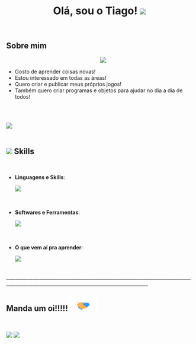 
<h1 align="center"><b>Olá, sou o Tiago! </b><img src="http://25.media.tumblr.com/tumblr_m6pba10P1P1ra452ho1_500.gif" width="40"></h1>




<br>


	
##  **Sobre mim**

<img align="right" src="https://64.media.tumblr.com/a341d1f767b05251792b7c021b06d909/tumblr_msavr9itu81scncwdo1_500.gifv" width = 250px>

<br>

- Gosto de aprender coisas novas!
- Estou interessado em todas as áreas!
- Quero criar e publicar meus próprios jogos!
- Também quero criar programas e objetos para ajudar no dia a dia de todos!

<br><br>

<img src="https://user-images.githubusercontent.com/73097560/115834477-dbab4500-a447-11eb-908a-139a6edaec5c.gif"><br><br>

## <img src="https://media2.giphy.com/media/QssGEmpkyEOhBCb7e1/giphy.gif?cid=ecf05e47a0n3gi1bfqntqmob8g9aid1oyj2wr3ds3mg700bl&rid=giphy.gif" width ="25"><b> Skills</b>
<br>

<p align="center">

- **Linguagens e Skills**:
    
  	<a href="https://skillicons.dev">
    <img src="https://skillicons.dev/icons?i=py,mysql,html,css,java,godot" />
  </a>

<br>

- **Softwares e Ferramentas**:

   
    <a href="https://skillicons.dev">
    <img src="https://skillicons.dev/icons?i=figma,ps,vscode,eclipse,github,lua" />
    </a>

<br>



- **O que vem aí pra aprender**:
	
	<a href="https://skillicons.dev">
    <img src="https://skillicons.dev/icons?i=arduino,cs,docker,nodejs,react,tailwind&perline=14" />
  </a>
	
<br>
__________________________________________________________________________________________________________________________________________


## <b> Manda um oi!!!!!</b><img src="https://github.com/0xAbdulKhalid/0xAbdulKhalid/raw/main/assets/mdImages/handshake.gif" width ="80">
<br>


<br>
<img src="https://user-images.githubusercontent.com/73097560/115834477-dbab4500-a447-11eb-908a-139a6edaec5c.gif">

<img src="https://i.kym-cdn.com/photos/images/original/001/460/863/02c.gif">
<br>
<br>
<br>



